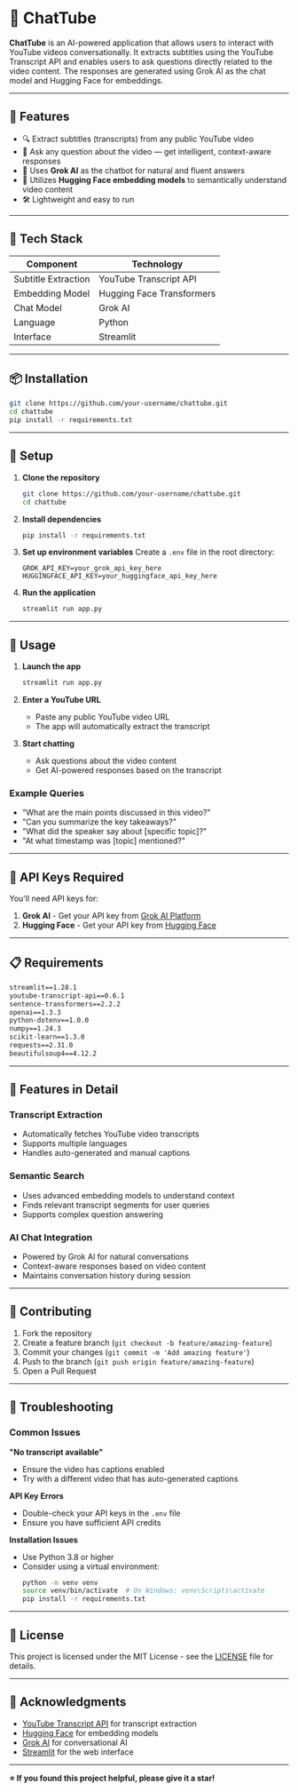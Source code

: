 # 🎥 ChatTube

**ChatTube** is an AI-powered application that allows users to interact with YouTube videos conversationally. It extracts subtitles using the YouTube Transcript API and enables users to ask questions directly related to the video content. The responses are generated using Grok AI as the chat model and Hugging Face for embeddings.

---

## 🚀 Features

- 🔍 Extract subtitles (transcripts) from any public YouTube video
- 💬 Ask any question about the video — get intelligent, context-aware responses
- 🧠 Uses **Grok AI** as the chatbot for natural and fluent answers
- 🧩 Utilizes **Hugging Face embedding models** to semantically understand video content
- 🛠️ Lightweight and easy to run

---

## 🧠 Tech Stack

| Component | Technology |
|-----------|------------|
| Subtitle Extraction | YouTube Transcript API |
| Embedding Model | Hugging Face Transformers |
| Chat Model | Grok AI |
| Language | Python |
| Interface | Streamlit |

---

## 📦 Installation

```bash
git clone https://github.com/your-username/chattube.git
cd chattube
pip install -r requirements.txt
```

---

## 🔧 Setup

1. **Clone the repository**
   ```bash
   git clone https://github.com/your-username/chattube.git
   cd chattube
   ```

2. **Install dependencies**
   ```bash
   pip install -r requirements.txt
   ```

3. **Set up environment variables**
   Create a `.env` file in the root directory:
   ```env
   GROK_API_KEY=your_grok_api_key_here
   HUGGINGFACE_API_KEY=your_huggingface_api_key_here
   ```

4. **Run the application**
   ```bash
   streamlit run app.py
   ```

---



## 🎯 Usage

1. **Launch the app**
   ```bash
   streamlit run app.py
   ```

2. **Enter a YouTube URL**
   - Paste any public YouTube video URL
   - The app will automatically extract the transcript

3. **Start chatting**
   - Ask questions about the video content
   - Get AI-powered responses based on the transcript

### Example Queries
- "What are the main points discussed in this video?"
- "Can you summarize the key takeaways?"
- "What did the speaker say about [specific topic]?"
- "At what timestamp was [topic] mentioned?"

---

## 🔑 API Keys Required

You'll need API keys for:

1. **Grok AI** - Get your API key from [Grok AI Platform](https://grok.x.ai)
2. **Hugging Face** - Get your API key from [Hugging Face](https://huggingface.co/settings/tokens)

---

## 📋 Requirements

```txt
streamlit==1.28.1
youtube-transcript-api==0.6.1
sentence-transformers==2.2.2
openai==1.3.3
python-dotenv==1.0.0
numpy==1.24.3
scikit-learn==1.3.0
requests==2.31.0
beautifulsoup4==4.12.2
```

---

## 🚀 Features in Detail

### Transcript Extraction
- Automatically fetches YouTube video transcripts
- Supports multiple languages
- Handles auto-generated and manual captions

### Semantic Search
- Uses advanced embedding models to understand context
- Finds relevant transcript segments for user queries
- Supports complex question answering

### AI Chat Integration
- Powered by Grok AI for natural conversations
- Context-aware responses based on video content
- Maintains conversation history during session

---

## 🤝 Contributing

1. Fork the repository
2. Create a feature branch (`git checkout -b feature/amazing-feature`)
3. Commit your changes (`git commit -m 'Add amazing feature'`)
4. Push to the branch (`git push origin feature/amazing-feature`)
5. Open a Pull Request

---

## 🐛 Troubleshooting

### Common Issues

**"No transcript available"**
- Ensure the video has captions enabled
- Try with a different video that has auto-generated captions

**API Key Errors**
- Double-check your API keys in the `.env` file
- Ensure you have sufficient API credits

**Installation Issues**
- Use Python 3.8 or higher
- Consider using a virtual environment:
  ```bash
  python -m venv venv
  source venv/bin/activate  # On Windows: venv\Scripts\activate
  pip install -r requirements.txt
  ```

---

## 📄 License

This project is licensed under the MIT License - see the [LICENSE](LICENSE) file for details.

---

## 🌟 Acknowledgments

- [YouTube Transcript API](https://github.com/jdepoix/youtube-transcript-api) for transcript extraction
- [Hugging Face](https://huggingface.co/) for embedding models
- [Grok AI](https://grok.x.ai) for conversational AI
- [Streamlit](https://streamlit.io/) for the web interface

---


**⭐ If you found this project helpful, please give it a star!**
